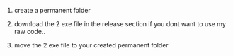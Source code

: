 1. create a permanent folder 

2. download the 2 exe file in the release section if you dont want to use my raw code..

3. move the 2 exe file to your created permanent folder
